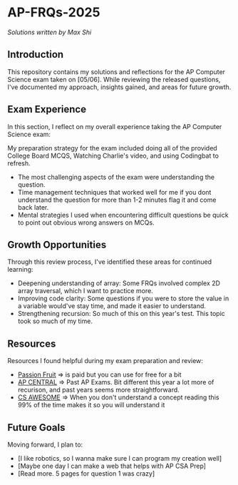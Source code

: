 # AP-FRQs-2025

*Solutions written by Max Shi*

## Introduction
This repository contains my solutions and reflections for the AP Computer Science exam taken on [05/06]. While reviewing the released questions, I've documented my approach, insights gained, and areas for future growth.

## Exam Experience
In this section, I reflect on my overall experience taking the AP Computer Science exam:

My preparation strategy for the exam included doing all of the provided College Board MCQS, Watching Charlie's video, and using Codingbat to refresh.
- The most challenging aspects of the exam were understanding the question.
- Time management techniques that worked well for me if you dont understand the question for more than 1-2 minutes flag it and come back later.
- Mental strategies I used when encountering difficult questions be quick to point out obvious wrong answers on MCQs.

## Growth Opportunities
Through this review process, I've identified these areas for continued learning:

- Deepening understanding of array: Some FRQs involved complex 2D array traversal, which I want to practice more.
- Improving code clarity: Some questions if you were to store the value in a variable would've stay time, and made it easier to understand.
- Strengthening recursion: So much of this on this year's test. This topic took so much of my time.

## Resources
Resources I found helpful during my exam preparation and review:

- [Passion Fruit](https://www.passionfruitlearning.com/) => is paid but you can use for free for a bit
- [AP CENTRAL](https://apcentral.collegeboard.org/courses/ap-computer-science-a/exam/past-exam-questions) => Past AP Exams. Bit different this year a lot more of recurison, and past years seems more straightforward.
- [CS AWESOME](https://runestone.academy/ns/books/published/csawesome/index.html) => When you don't understand a concept reading this 99% of the time makes it so you will understand it

## Future Goals
Moving forward, I plan to:
- [I like robotics, so I wanna make sure I can program my creation well]
- [Maybe one day I can make a web that helps with AP CSA Prep]
- [Read more. 5 pages for question 1 was crazy]
